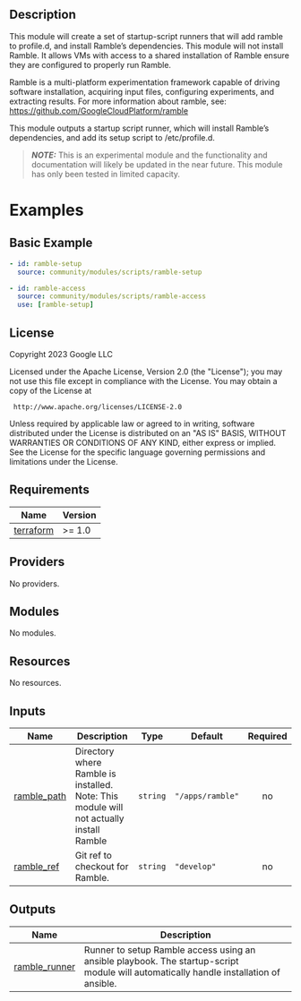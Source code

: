 ## Description

This module will create a set of startup-script runners that will add ramble to
profile.d, and install Ramble’s dependencies. This module will not install
Ramble. It allows VMs with access to a shared installation of
Ramble ensure they are configured to properly run Ramble.

Ramble is a multi-platform experimentation framework capable of driving
software installation, acquiring input files, configuring experiments, and
extracting results. For more information about ramble, see:
https://github.com/GoogleCloudPlatform/ramble

This module outputs a startup script runner, which will install Ramble’s
dependencies, and add its setup script to /etc/profile.d.

> **_NOTE:_** This is an experimental module and the functionality and
> documentation will likely be updated in the near future. This module has only
> been tested in limited capacity.

# Examples

## Basic Example

```yaml
- id: ramble-setup
  source: community/modules/scripts/ramble-setup

- id: ramble-access
  source: community/modules/scripts/ramble-access
  use: [ramble-setup]
```

## License

<!-- BEGINNING OF PRE-COMMIT-TERRAFORM DOCS HOOK -->
Copyright 2023 Google LLC

Licensed under the Apache License, Version 2.0 (the "License");
you may not use this file except in compliance with the License.
You may obtain a copy of the License at

     http://www.apache.org/licenses/LICENSE-2.0

Unless required by applicable law or agreed to in writing, software
distributed under the License is distributed on an "AS IS" BASIS,
WITHOUT WARRANTIES OR CONDITIONS OF ANY KIND, either express or implied.
See the License for the specific language governing permissions and
limitations under the License.

## Requirements

| Name | Version |
|------|---------|
| <a name="requirement_terraform"></a> [terraform](#requirement\_terraform) | >= 1.0 |

## Providers

No providers.

## Modules

No modules.

## Resources

No resources.

## Inputs

| Name | Description | Type | Default | Required |
|------|-------------|------|---------|:--------:|
| <a name="input_ramble_path"></a> [ramble\_path](#input\_ramble\_path) | Directory where Ramble is installed. Note: This module will not actually install Ramble | `string` | `"/apps/ramble"` | no |
| <a name="input_ramble_ref"></a> [ramble\_ref](#input\_ramble\_ref) | Git ref to checkout for Ramble. | `string` | `"develop"` | no |

## Outputs

| Name | Description |
|------|-------------|
| <a name="output_ramble_runner"></a> [ramble\_runner](#output\_ramble\_runner) | Runner to setup Ramble access using an ansible playbook. The startup-script<br>module will automatically handle installation of ansible. |
<!-- END OF PRE-COMMIT-TERRAFORM DOCS HOOK -->
